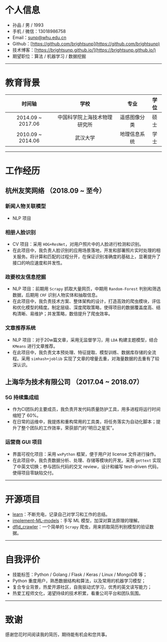 # 个人信息
- 孙品 / 男 / 1993
- 手机 / 微信：13018986758
- Email：[sunp@whu.edu.cn](mailto:sunp@whu.edu.cn)
- Github：[https://github.com/brightsunp](https://github.com/brightsunp)
- 技术博客：[https://brightsunp.github.io/](https://brightsunp.github.io/)
- 期望职位：算法 / 机器学习 / 数据挖掘

---

# 教育背景
时间轴 | 学校 | 专业 | 学位
:-: | :-: | :-: | :-:
2014.09 ~ 2017.06 | 中国科学院上海技术物理研究所 | 遥感图像分类 | 硕士
2010.09 ~ 2014.06 | 武汉大学 | 地理信息系统 | 学士

---

# 工作经历
## 杭州友笑网络 （2018.09 ~ 至今）
### 新闻人物关联模型
- NLP 项目

### 相册人脸识别
- CV 项目：采用 `HOG+ResNet`，对用户照片中的人脸进行检测和识别。
- 在此项目中，我负责人脸识别的应用场景落地，开发和部署照片实时处理的相关服务。将计算和匹配的过程分开，在保证识别准确度的基础上，显著提升了接口的响应速度和并发性。

### 政要校友信息挖掘
- NLP 项目：前期用 `Scrapy` 抓取大量网页，中期用 `Random-Forest` 判别和筛选数据，后期用 `CRF` 识别人物实体和抽取信息。
- 在此项目中，我负责技术方案、整体架构的设计，打造高效的爬虫模块，评估和优化模型的精度。制定层级、深度爬取策略，使得项目的数据覆盖度高、结构清晰、易维护；并发策略，数倍提升了爬虫效率。

### 文章推荐系统
- NLP 项目：对于20w篇文章，采用无监督学习，用 `LDA` 构建主题模型，结合 `KMeans` 进行文章推荐。
- 在此项目中，我负责文本预处理、特征提取、模型训练、数据库存储的全流程。采用 `simhash+joblib` 实现了文章的增量去重，对海量数据的去重有了较深认识。

## 上海华为技术有限公司 （2017.04 ~ 2018.07）
### 5G 持续集成组
- 作为CI团队的主要成员，我负责开发代码质量防护工具，用多进程将运行时间缩短了 60%。
- 在日常的运维中，我提炼和重构常用的工具类，将任务落实为自动化脚本；提升了整个团队的工作效率，荣获部门的“明日之星奖”。

### 运营商 GUI 项目
- 界面可视化项目：采用 `wxPython` 框架，便于用户对 license 文件进行操作。
- 在此项目中，我负责数据分析、处理、存储等模块的开发。采用 `gettext` 实现了中英文切换；参与团队代码的交叉 review，设计和编写 test-driven 代码，使得项目零缺陷交付。

---

# 开源项目
- [learn](https://github.com/brightsunp/learn)：不断充电，记录自己对学习和工作的总结。
- [implement-ML-models](https://github.com/brightsunp/implement-ML-models)：手写 ML 模型，加深对算法原理的理解。
- [dfld_crawler](https://github.com/brightsunp/dfld_crawler)：一个简单的 `Scrapy` 爬虫，用来抓取简历判别模型的验证数据。

---

# 自我评价
- 技能标签：Python / Golang / Flask / Keras / Linux / MongoDB 等；
- Python 重度用户，熟悉数据结构和算法，以及常用的机器学习模型；
- 复合专业背景，热爱开源社区，自我驱动式学习，优秀的英文读写能力；
- 热爱工程师文化，渴望持续的技术积累，看重公司平台和团队氛围。

---

# 致谢
感谢您花时间阅读我的简历，期待能有机会和您共事。